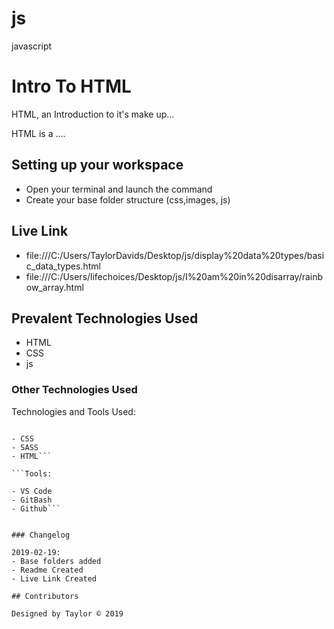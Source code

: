 # js
javascript
# Intro To HTML

HTML, an Introduction to it's make up...

HTML is a ....

## Setting up your workspace

- Open your terminal and launch the command
- Create your base folder structure (css,images, js)

## Live Link
- file:///C:/Users/TaylorDavids/Desktop/js/display%20data%20types/basic_data_types.html
- file:///C:/Users/lifechoices/Desktop/js/I%20am%20in%20disarray/rainbow_array.html

## Prevalent Technologies Used

- HTML
- CSS
- js


### Other Technologies Used

Technologies and Tools Used:

```Languages:

- CSS
- SASS
- HTML```

```Tools:

- VS Code
- GitBash
- Github```


### Changelog

2019-02-19:
- Base folders added
- Readme Created
- Live Link Created

## Contributors

Designed by Taylor © 2019